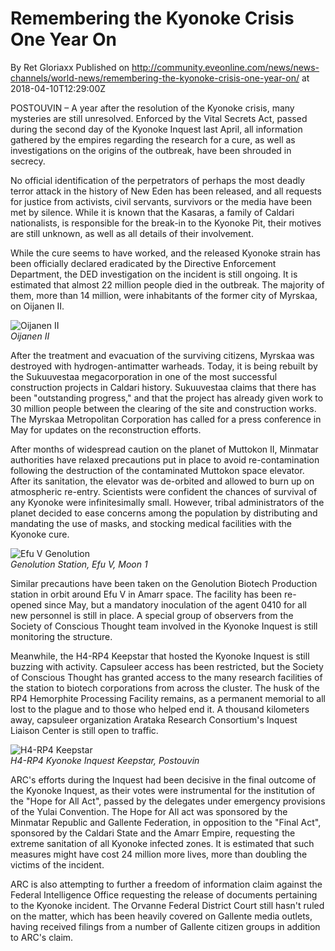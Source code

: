 # Remembering the Kyonoke Crisis One Year On
By Ret Gloriaxx
Published on http://community.eveonline.com/news/news-channels/world-news/remembering-the-kyonoke-crisis-one-year-on/ at 2018-04-10T12:29:00Z

POSTOUVIN – A year after the resolution of the Kyonoke crisis, many mysteries are still unresolved. Enforced by the Vital Secrets Act, passed during the second day of the Kyonoke Inquest last April, all information gathered by the empires regarding the research for a cure, as well as investigations on the origins of the outbreak, have been shrouded in secrecy.

No official identification of the perpetrators of perhaps the most deadly terror attack in the history of New Eden has been released, and all requests for justice from activists, civil servants, survivors or the media have been met by silence. While it is known that the Kasaras, a family of Caldari nationalists, is responsible for the break-in to the Kyonoke Pit, their motives are still unknown, as well as all details of their involvement.

While the cure seems&nbsp;to have worked, and the released Kyonoke strain has been officially declared eradicated by the Directive Enforcement Department, the DED investigation on the incident is still ongoing. It is estimated that almost 22 million people died in the outbreak. The majority of them, more than 14 million, were inhabitants of the former city of Myrskaa, on Oijanen II.

![Oijanen II](https://web.ccpgamescdn.com/fiction/eveonline/worldnews/images/oijanen_II.png)  
_Oijanen II_

After the treatment and evacuation of the surviving citizens, Myrskaa was destroyed with hydrogen-antimatter warheads. Today, it is being rebuilt by the Sukuuvestaa&nbsp;megacorporation in one of the most successful construction projects in Caldari history. Sukuuvestaa claims that there has been "outstanding progress," and that the project has already given work to 30 million people between the clearing of the site and construction works. The&nbsp;Myrskaa Metropolitan Corporation has called for a press conference in May for updates on the reconstruction efforts.

After months of widespread caution on the planet of Muttokon II, Minmatar authorities have relaxed precautions put in place to avoid re-contamination following the destruction of the contaminated Muttokon space elevator. After its sanitation, the elevator was de-orbited and allowed to burn up on atmospheric re-entry. Scientists were confident the chances of survival of any Kyonoke were infinitesimally small. However, tribal administrators of the planet decided to ease concerns among the population by distributing and mandating the use of masks, and stocking medical facilities with the Kyonoke cure.

![Efu V Genolution](https://web.ccpgamescdn.com/fiction/eveonline/worldnews/images/efu_v_genolution.png)  
_Genolution Station, Efu V, Moon 1_

Similar precautions have been taken on the Genolution Biotech Production station in orbit around Efu V in Amarr space. The facility has been re-opened since May, but a mandatory inoculation of the agent 0410 for all new personnel is still in place. A special group of observers from the Society of Conscious Thought team involved in the Kyonoke Inquest is still monitoring the structure.

Meanwhile, the H4-RP4 Keepstar that hosted the Kyonoke Inquest is still buzzing with activity. Capsuleer access has been restricted, but the Society of Conscious Thought has granted access to the many research facilities of the station to biotech corporations from across the cluster. The husk of the RP4&nbsp;Hemorphite Processing Facility remains, as a permanent memorial to all lost to the plague and to those who helped end it. A thousand kilometers away, capsuleer organization Arataka Research Consortium's Inquest Liaison Center is still open to traffic.

![H4-RP4 Keepstar](https://web.ccpgamescdn.com/fiction/eveonline/worldnews/images/h4_rp4_keepstar.png)  
_H4-RP4 Kyonoke Inquest Keepstar, Postouvin_

ARC's efforts during the Inquest had been decisive in the final outcome of the Kyonoke Inquest, as their votes were instrumental for the institution of the&nbsp;"Hope for All Act", passed by the delegates under emergency provisions of the Yulai Convention. The Hope for All act was sponsored by the Minmatar Republic and Gallente Federation, in opposition to the "Final Act", sponsored by the Caldari State and the Amarr Empire, requesting the extreme sanitation of all Kyonoke infected zones. It is estimated that such measures might have cost 24 million more lives, more than doubling the victims of the incident.

ARC is also attempting to further a freedom of information claim against the Federal Intelligence Office requesting the release of documents pertaining to the Kyonoke incident. The&nbsp;Orvanne Federal District Court&nbsp;still hasn't ruled on the matter, which has been heavily covered on Gallente media outlets, having received filings from a number of Gallente citizen groups in addition to ARC's claim.

